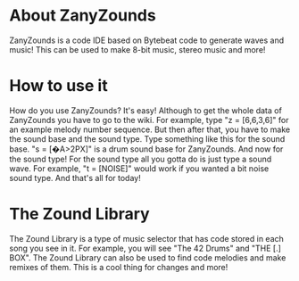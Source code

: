 # About ZanyZounds

ZanyZounds is a code IDE based on Bytebeat code to generate waves and music! This can be used to make 8-bit music, stereo music and more!

# How to use it

How do you use ZanyZounds? It's easy! Although to get the whole data of ZanyZounds you have to go to the wiki. For example, type "z = [6,6,3,6]" for an example melody number sequence. But then after that, you have to make the sound base and the sound type. Type something like this for the sound base. "s = [�A>2PX]" is a drum sound base for ZanyZounds. And now for the sound type! For the sound type all you gotta do is just type a sound wave. For example, "t = [NOISE]" would work if you wanted a bit noise sound type. And that's all for today!

# The Zound Library

The Zound Library is a type of music selector that has code stored in each song you see in it. For example, you will see "The 42 Drums" and "THE [.] BOX". The Zound Library can also be used to find code melodies and make remixes of them. This is a cool thing for changes and more!
